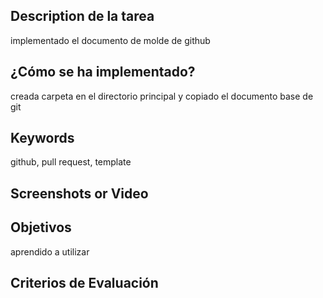 ## Description de la tarea

implementado el documento de molde de github

## ¿Cómo se ha implementado?

creada carpeta en el directorio principal y copiado el documento base de git

## Keywords

github, pull request, template

## Screenshots or Video



## Objetivos

aprendido a utilizar

## Criterios de Evaluación
<!-- 
    Buscar en el README los criterios de Evaluación con los que se están trabajando.
    Marca con una [X] los conseguidos. Ejemplo:
    [ ] Criterio Evaluación 1.
    [ ] Criterio Evaluación 2.
    [X] Criterio Evaluación 3.
-->